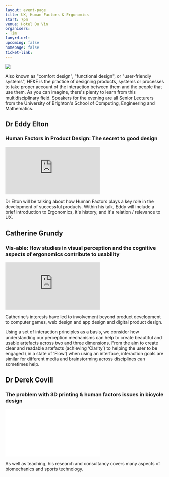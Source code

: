 ```yaml
---
layout: event-page
title: UX, Human Factors & Ergonomics
start: 7pm
venue: Hotel Du Vin
organisers: 
- Tim
lanyrd-url: 
upcoming: false
homepage: false
ticket-link: 
---
```


[<img src="/assets/15537580292_fe574d7b1f_o.jpg">](https://www.flickr.com/photos/yandle/15537580292/ "")

Also known as "comfort design", "functional design", or "user-friendly systems", HF&E is the practice of designing products, systems or processes to take proper account of the interaction between them and the people that use them. As you can imagine, there's plenty to learn from this multidisciplinary field. Speakers for the evening are all Senior Lecturers from the University of Brighton's School of Computing, Engineering and Mathematics.

## Dr Eddy Elton

### Human Factors in Product Design: The secret to good design

<div class="responsive-height-limiter"><div class="embed-container hd"><iframe src="https://www.youtube.com/embed/GJZi9ZWvdDM" frameborder="0" scrolling="no" allowfullscreen></iframe></div></div>

Dr Elton will be talking about how Human Factors plays a key role in the development of successful products.  Within his talk, Eddy will include a brief introduction to Ergonomics, it's history, and it's relation / relevance to UX.

## Catherine Grundy

### Vis-able: How studies in visual perception and the cognitive aspects of ergonomics contribute to usability

<div class="responsive-height-limiter"><div class="embed-container hd"><iframe src="https://www.youtube.com/embed/yxmgYdrl4lI" frameborder="0" scrolling="no" allowfullscreen></iframe></div></div>

Catherine&#8217;s interests have led to involvement beyond product development to computer games, web design and app design and digital product design.

Using a set of interaction principles as a basis, we consider how understanding our perception mechanisms can help to create beautiful and usable artefacts across two and three dimensions. From the aim to create clear and readable artefacts (achieving ‘Clarity’) to helping the user to be engaged ( in a state of ‘Flow’) when using an interface, interaction goals are similar for different media and brainstorming across disciplines can sometimes help.

## Dr Derek Covill

### The problem with 3D printing &amp; human factors issues in bicycle design

<div class="responsive-height-limiter"><div class="embed-container hd"><iframe src="//www.youtube.com/embed/qt2ZDdDizQ8" frameborder="0" scrolling="no" allowfullscreen></iframe></div></div>

As well as teaching, his research and consultancy covers many aspects of biomechanics and sports technology.